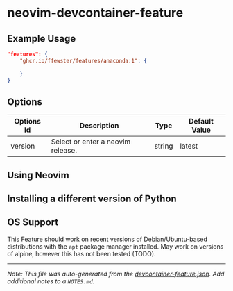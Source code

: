 # neovim-devcontainer-feature


## Example Usage

```json
"features": {
    "ghcr.io/ffewster/features/anaconda:1": {
        
    }
}
```

## Options

| Options Id | Description | Type | Default Value |
|-----|-----|-----|-----|
| version | Select or enter a neovim release. | string | latest |

## Using Neovim


## Installing a different version of Python


## OS Support

This Feature should work on recent versions of Debian/Ubuntu-based distributions with the `apt` package manager installed. May work on versions of alpine, however this has not been tested (TODO).

---

_Note: This file was auto-generated from the [devcontainer-feature.json](https://github.com/devcontainers/features/blob/main/src/anaconda/devcontainer-feature.json).  Add additional notes to a `NOTES.md`._
